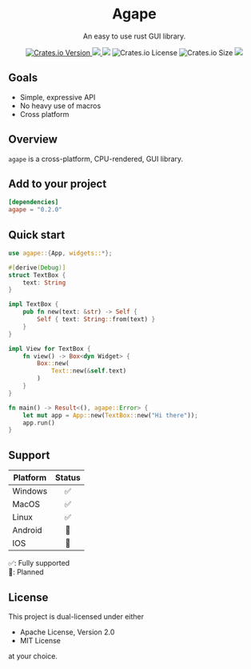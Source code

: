 <h1 align="center">Agape</h1>
<p align="center">An easy to use rust GUI library.</p>
<div align="center">
    <a href="https://crates.io/crates/agape">
        <img alt="Crates.io Version" src="https://img.shields.io/crates/v/agape">
    </a>
    <a href="https://docs.rs/agape/latest/agape/">
        <img src="https://img.shields.io/docsrs/agape"/>
    </a>
    <img src="https://img.shields.io/github/actions/workflow/status/snubwoody/agape-rs/rust.yml"/>
    <img alt="Crates.io License" src="https://img.shields.io/crates/l/agape">
    <img alt="Crates.io Size" src="https://img.shields.io/crates/size/agape">
    <a href="https://codecov.io/gh/snubwoody/agape-rs" > 
        <img src="https://codecov.io/gh/snubwoody/agape-rs/graph/badge.svg?token=FNDNUZ7AGM"/> 
    </a>
</div>

## Goals

- Simple, expressive API
- No heavy use of macros
- Cross platform

## Overview

`agape` is a cross-platform, CPU-rendered, GUI library.

## Add to your project

```toml
[dependencies]
agape = "0.2.0"
```

## Quick start

```rust
use agape::{App, widgets::*};

#[derive(Debug)]
struct TextBox {
    text: String
}

impl TextBox {
    pub fn new(text: &str) -> Self {
        Self { text: String::from(text) }
    }
}

impl View for TextBox {
    fn view() -> Box<dyn Widget> {
        Box::new(
            Text::new(&self.text)
        )
    }
}

fn main() -> Result<(), agape::Error> {
    let mut app = App::new(TextBox::new("Hi there"));
    app.run()
}
```

## Support

| Platform | Status |
|----------|:------:|
| Windows  |   ✅    |
| MacOS    |   ✅    |
| Linux    |   ✅    |
| Android  |   🚧   |
| IOS      |   🚧   |

✅: Fully supported  
🚧: Planned

## License

This project is dual-licensed under either

- Apache License, Version 2.0
- MIT License

at your choice.

